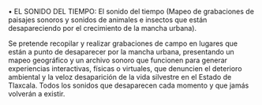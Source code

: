 • EL SONIDO DEL TIEMPO:
El sonido del tiempo (Mapeo de grabaciones de paisajes sonoros y sonidos de animales e insectos que están desapareciendo por el crecimiento de la mancha urbana).

Se pretende recopilar y realizar grabaciones de campo en lugares que están a punto de desaparecer por la mancha urbana, presentando un mapeo geográfico y un archivo sonoro que funcionen para generar experiencias interactivas, físicas o virtuales, que denuncien el deterioro ambiental y la veloz desaparición de la vida silvestre en el Estado de Tlaxcala. Todos los sonidos que desaparecen cada momento y que jamás volverán a existir.